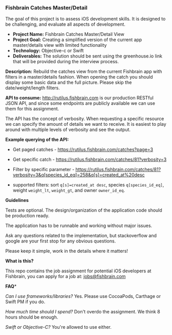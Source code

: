 ### Fishbrain Catches Master/Detail

The goal of this project is to assess iOS development skills. It is designed to be challenging, and evaluate all aspects of development.

- **Project Name:** Fishbrain Catches Master/Detail View
- **Project Goal:** Creating a simplified version of the current app master/details view with limited functionality
- **Technology:** Objective-c or Swift
- **Deliverables:** The solution should be sent using the greenhouse.io link that will be provided during the interview process.

**Description:** Rebuild the catches view from the current Fishbrain app with filters in a master/details fashion. When opening the catch you should display some basic data and the full picture. Please skip the date/weight/length filters.

**API to consume:** http://rutilus.fishbrain.com is our production RESTful JSON API, and since some endpoints are publicly available we can use them for this assignment.

The API has the concept of verbosity. When requesting a specific resource we can specify the amount of details we want to receive. It is easiest to play around with multiple levels of verbosity and see the output.

**Example querying of the API:**

- Get paged catches - https://rutilus.fishbrain.com/catches?page=3
- Get specific catch - https://rutilus.fishbrain.com/catches/81?verbosity=3

- Filter by specific parameter - https://rutilus.fishbrain.com/catches/81?verbosity=3&q[species_id_eq]=258&q[s]=created_at%20desc

- supported filters: sort `q[s]=created_at desc`, species `q[species_id_eq]`, weight `weight_lt`, `weight_gt`, and owner `owner_id_eq`.

**Guidelines**

Tests are optional. The design/organization of the application code should be production ready. 

The application has to be runnable and working without major issues.

Ask any questions related to the implementation, but stackoverflow and google are your first stop for any obvious questions.

Please keep it simple, work in the details where it matters!

**What is this?**

This repo contains the job assignment for potential iOS developers at Fishbrain, you can apply for a job at: jobs@fishbrain.com

**FAQ***

*Can I use frameworks/libraries?*
Yes. Please use CocoaPods, Carthage or Swift PM if you do.

*How much time should I spend?* 
Don't overdo the assignment. We think 8 hours should be enough.

*Swift or Objective-C?* 
You're allowed to use either. 
